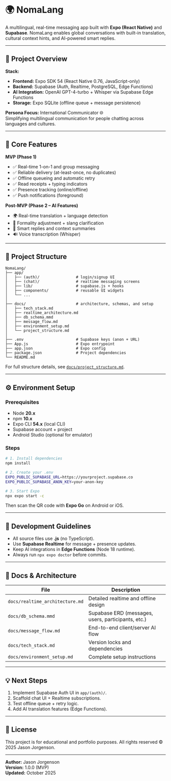 # 🌍 NomaLang

A multilingual, real-time messaging app built with **Expo (React Native)** and **Supabase**. NomaLang enables global conversations with built-in translation, cultural context hints, and AI-powered smart replies.

---

## 🚀 Project Overview

**Stack:**  
- **Frontend:** Expo SDK 54 (React Native 0.76, JavaScript-only)  
- **Backend:** Supabase (Auth, Realtime, PostgreSQL, Edge Functions)  
- **AI Integration:** OpenAI GPT-4-turbo + Whisper via Supabase Edge Functions  
- **Storage:** Expo SQLite (offline queue + message persistence)

**Persona Focus:** International Communicator 🌐  
Simplifying multilingual communication for people chatting across languages and cultures.

---

## 🧱 Core Features

**MVP (Phase 1)**
- ✅ Real-time 1-on-1 and group messaging
- ✅ Reliable delivery (at-least-once, no duplicates)
- ✅ Offline queueing and automatic retry
- ✅ Read receipts + typing indicators
- ✅ Presence tracking (online/offline)
- ✅ Push notifications (foreground)

**Post-MVP (Phase 2 – AI Features)**
- 🌍 Real-time translation + language detection
- 💬 Formality adjustment + slang clarification
- 🧠 Smart replies and context summaries
- 🔊 Voice transcription (Whisper)

---

## 📂 Project Structure

```
NomaLang/
├── app/
│   ├── (auth)/                # login/signup UI
│   ├── (chat)/                # realtime messaging screens
│   ├── lib/                   # supabase.js + hooks
│   ├── components/            # reusable UI widgets
│   └── ...
│
├── docs/                      # architecture, schemas, and setup
│   ├── tech_stack.md
│   ├── realtime_architecture.md
│   ├── db_schema.mmd
│   ├── message_flow.md
│   ├── environment_setup.md
│   └── project_structure.md
│
├── .env                       # Supabase keys (anon + URL)
├── App.js                     # Expo entrypoint
├── app.json                   # Expo config
├── package.json               # Project dependencies
└── README.md
```

For full structure details, see [`docs/project_structure.md`](./docs/project_structure.md).

---

## ⚙️ Environment Setup

### Prerequisites
- Node **20.x**  
- npm **10.x**  
- Expo CLI **54.x** (local CLI)  
- Supabase account + project  
- Android Studio (optional for emulator)

### Steps
```bash
# 1. Install dependencies
npm install

# 2. Create your .env
EXPO_PUBLIC_SUPABASE_URL=https://yourproject.supabase.co
EXPO_PUBLIC_SUPABASE_ANON_KEY=your-anon-key

# 3. Start Expo
npx expo start -c
```
Then scan the QR code with **Expo Go** on Android or iOS.

---

## 🧰 Development Guidelines

- All source files use **.js** (no TypeScript).
- Use **Supabase Realtime** for message + presence updates.
- Keep AI integrations in **Edge Functions** (Node 18 runtime).
- Always run `npx expo doctor` before commits.

---

## 🧠 Docs & Architecture

| File | Description |
|------|--------------|
| `docs/realtime_architecture.md` | Detailed realtime and offline design |
| `docs/db_schema.mmd` | Supabase ERD (messages, users, participants, etc.) |
| `docs/message_flow.md` | End-to-end client/server AI flow |
| `docs/tech_stack.md` | Version locks and dependencies |
| `docs/environment_setup.md` | Complete setup instructions |

---

## 💡 Next Steps
1. Implement Supabase Auth UI in `app/(auth)/`.
2. Scaffold chat UI + Realtime subscriptions.
3. Test offline queue + retry logic.
4. Add AI translation features (Edge Functions).

---

## 📄 License
This project is for educational and portfolio purposes. All rights reserved © 2025 Jason Jorgenson.

---

**Author:** Jason Jorgenson  
**Version:** 1.0.0 (MVP)  
**Updated:** October 2025